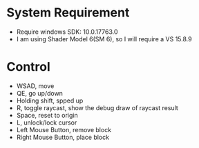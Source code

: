 # System Requirement
* Require windows SDK: 10.0.17763.0
* I am using Shader Model 6(SM 6), so I will require a VS 15.8.9 

# Control
* WSAD, move
* QE, go up/down
* Holding shift, spped up
* R, toggle raycast, show the debug draw of raycast result
* Space, reset to origin
* L, unlock/lock cursor
* Left Mouse Button, remove block
* Right Mouse Button, place block
